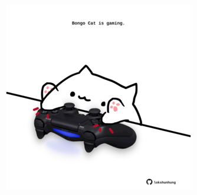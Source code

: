 <!-- built at 29/08/2022, 02:54:23 UTC -->
<p align="center">
  <img width="500" height="500" src="./ReadmeImage.svg">
</p>
